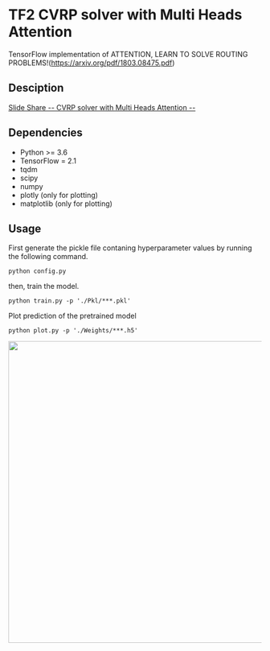 # TF2 CVRP solver with Multi Heads Attention 

TensorFlow implementation of ATTENTION, LEARN TO SOLVE ROUTING PROBLEMS!(https://arxiv.org/pdf/1803.08475.pdf)

## Desciption

[Slide Share -- CVRP solver with Multi Heads Attention --](https://www.slideshare.net/RINTAROSATO4/cvrp-solver-with-multi-head-attention?ref=https://www.slideshare.net/RINTAROSATO4/slideshelf)

## Dependencies

* Python >= 3.6
* TensorFlow = 2.1
* tqdm
* scipy
* numpy
* plotly (only for plotting)
* matplotlib (only for plotting)


## Usage

First generate the pickle file contaning hyperparameter values by running the following command.

```
python config.py
```

then, train the model.

```
python train.py -p './Pkl/***.pkl'
```

Plot prediction of the pretrained model

```
python plot.py -p './Weights/***.h5'
```

<img src="https://user-images.githubusercontent.com/51239551/88506411-cd450f80-d014-11ea-84eb-12e7ab983780.gif" width="600"/>

